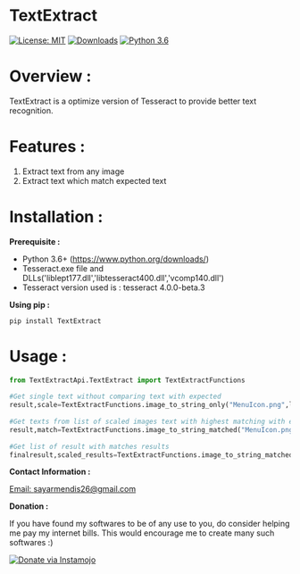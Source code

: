 TextExtract
=======================

[![License: MIT](https://img.shields.io/badge/License-MIT-yellow.svg)](https://opensource.org/licenses/MIT)
[![Downloads](https://pepy.tech/badge/textextract)](https://pepy.tech/project/textextract)
[![Python 3.6](https://img.shields.io/badge/python-3.6-blue.svg)](https://www.python.org/downloads/release/python-360/)


Overview :  
=======================  
  
TextExtract is a optimize version of Tesseract to provide better text recognition.
  
  
Features :  
==============================  
  
1) Extract text from any image  
2) Extract text which match expected text   
  
Installation :
==============================  
  
**Prerequisite :**  
  
- Python 3.6+ (https://www.python.org/downloads/)  
- Tesseract.exe file and DLLs('liblept177.dll','libtesseract400.dll','vcomp140.dll')  
- Tesseract version used is : tesseract 4.0.0-beta.3  
  
**Using pip :**  
  
`pip install TextExtract`  
  
Usage :  
==============================  
  
```python  
from TextExtractApi.TextExtract import TextExtractFunctions  
  
#Get single text without comparing text with expected  
result,scale=TextExtractFunctions.image_to_string_only("MenuIcon.png",lang='eng')
  
#Get texts from list of scaled images text with highest matching with expected text
result,match=TextExtractFunctions.image_to_string_matched("MenuIcon.png",expected_text='Menu',lang='eng')
  
#Get list of result with matches results  
finalresult,scaled_results=TextExtractFunctions.image_to_string_matched("MenuIcon.png",expected_text='Menu',all_results=True)

```  
  
**Contact Information :**  
  
[Email: sayarmendis26@gmail.com](mailto::sayarmendis26@gmail.com)

**Donation :**

If you have found my softwares to be of any use to you, do consider helping me pay my internet bills. This would encourage me to create many such softwares :)

<a href="https://www.instamojo.com/@sayarmendis26/" target="_blank"><img src="https://www.soldermall.com/images/pic-online-payment.jpg" alt="Donate via Instamojo" title="Donate via instamojo" /></a>
